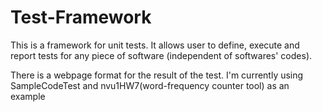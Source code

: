 # Test-Framework
This is a framework for unit tests. It allows user to define, execute and report tests for any piece of software (independent of softwares' codes). 

There is a webpage format for the result of the test. I'm currently using SampleCodeTest and nvu1HW7(word-frequency counter tool) as an example
